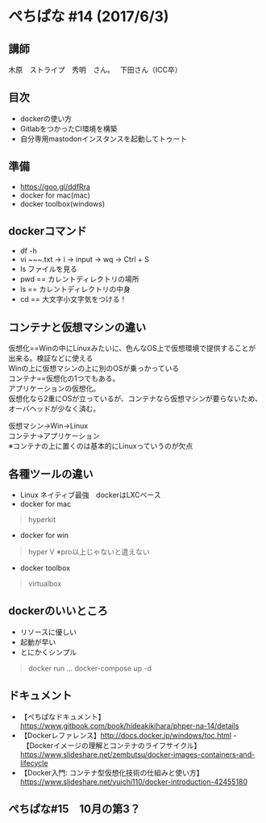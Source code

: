 # ぺちぱな #14 (2017/6/3)
## 講師
木原　ストライプ　秀明　さん。  
下田さん（ICC卒）

## 目次
- dockerの使い方  
- GitlabをつかったCI環境を構築  
- 自分専用mastodonインスタンスを起動してトゥート  

## 準備
- https://goo.gl/ddfRra
- docker for mac(mac)
- docker toolbox(windows)

## dockerコマンド
- df -h 
- vi ~~~.txt -> i -> input -> wq -> Ctrl + S
- ls ファイルを見る
- pwd == カレントディレクトリの場所
- ls == カレントディレクトリの中身
- cd == 大文字小文字気をつける！


## コンテナと仮想マシンの違い
仮想化==Winの中にLinuxみたいに、色んなOS上で仮想環境で提供することが出来る。検証などに使える  
Winの上に仮想マシンの上に別のOSが乗っかっている  
コンテナ==仮想化の1つでもある。  
アプリケーションの仮想化。  
仮想化なら2重にOSが立っているが、コンテナなら仮想マシンが要らないため、オーバヘッドが少なく済む。  
  
仮想マシン→Win→Linux  
コンテナ→アプリケーション  
※コンテナの上に置くのは基本的にLinuxっていうのが欠点  

## 各種ツールの違い
- Linux ネイティブ最強　dockerはLXCベース
- docker for mac 
> hyperkit
- docker for win
> hyper V ※pro以上じゃないと遣えない
- docker toolbox
> virtualbox

## dockerのいいところ
- リソースに優しい
- 起動が早い
- とにかくシンプル
> docker run ...
> docker-compose up -d

## ドキュメント
- 【ぺちぱなドキュメント】https://www.gitbook.com/book/hideakikihara/phper-na-14/details
- 【Dockerレファレンス】http://docs.docker.jp/windows/toc.html
- 【Dockerイメージの理解とコンテナのライフサイクル】https://www.slideshare.net/zembutsu/docker-images-containers-and-lifecycle
- 【Docker入門: コンテナ型仮想化技術の仕組みと使い方】https://www.slideshare.net/yuichi110/docker-introduction-42455180


## ぺちぱな#15　10月の第3？
